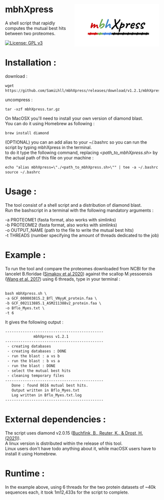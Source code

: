  
 # mbhXpress <a><img src='https://github.com/SamiLhll/mbhXpress/blob/d6f560933a94f1caafbb4c70a15d23d74746173f/inst/img/mbhXpress_cover.png' align="right" height="138.5" /></a>
  
A shell script that rapidly computes the mutual best hits between two proteomes.  

[![License: GPL v3](https://img.shields.io/badge/License-GPLv3-blue.svg)](https://www.gnu.org/licenses/gpl-3.0)

# Installation :

download :
```{bash}
wget https://github.com/SamiLhll/mbhXpress/releases/download/v1.2.1/mbhXpress.tar.gz
```
uncompress :
```{bash}
tar -xzf mbhXpress.tar.gz
```
On MacOSX you'll need to install your own version of diamond blast.   
You can do it using Homebrew as following :
```{bash}
brew install diamond
```
(OPTIONAL) you can an add alias to your ~/.bashrc so you can run the script by typing mbhXpress in the terminal.   
to do it type the following command, replacing *<path_to_mbhXpress.sh>* by the actual path of this file on your machine :
```{bash}
echo "alias mbhXpress=\"./<path_to_mbhXpress.sh>\"" | tee -a ~/.bashrc
source ~/.bashrc
```


# Usage : 

The tool consist of a shell script and a distribution of diamond blast.   
Run the bashscript in a terminal with the following mandatory arguments :   

-a PROTEOME1 (fasta format, also works with simlinks)   
-b PROTEOME2 (fasta format, also works with simlinks)   
-o OUTPUT_NAME (path to the file to write the mutual best hits)   
-t THREADS (number specifying the amount of threads dedicated to the job)   

# Example : 

To run the tool and compare the proteomes downloaded from NCBI for the lancelet B.floridae ([Simakov et al.2020](https://doi.org/10.1038/s41559-020-1156-z)) against the scallop M.yessoensis ([Wang et al. 2017](https://doi.org/10.1038/s41559-017-0120)) using 6 threads, type in your terminal :

```{bash}

bash mbhXpress.sh \
-a GCF_000003815.2_Bfl_VNyyK_protein.faa \
-b GCF_002113885.1_ASM211388v2_protein.faa \
-o Bflo_Myes.txt \
-t 6

```
It gives the following output :   

```{bash}
---------------------------------------------
             mbhXpress v1.2.1
---------------------------------------------
 - creating databases
 - creating databases : DONE
 - run the blast : a vs b
 - run the blast : b vs a
 - run the blast : DONE
 - select the mutual best hits
 - cleaning temporary files
---------------------------------------------
   Done : found 8616 mutual best hits.
   Output written in Bflo_Myes.txt
   Log written in Bflo_Myes.txt.log
---------------------------------------------
```

# External dependencies :

The script uses diamond v2.0.15 ([Buchfink, B., Reuter, K., & Drost, H. (2021)](https://doi.org/10.1038/s41592-021-01101-x)).   
A linux version is distributed within the release of this tool.   
Linux users don't have todo anything about it, while macOSX users have to install it using Homebrew.


# Runtime :

In the example above, using 6 threads for the two protein datasets of ~40k sequences each, it took 1m12,433s for the script to complete.

